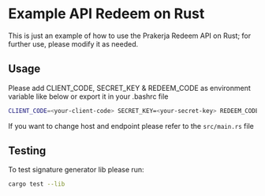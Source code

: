 # Example API Redeem on Rust

This is just an example of how to use the Prakerja Redeem API on Rust; for further use, please modify it as needed.

## Usage
Please add CLIENT_CODE, SECRET_KEY & REDEEM_CODE as environment variable like below or export it in your .bashrc file

```bash
CLIENT_CODE=<your-client-code> SECRET_KEY=<your-secret-key> REDEEM_CODE=<your-redeem-code> cargo run
```

If you want to change host and endpoint please refer to the `src/main.rs` file

## Testing

To test signature generator lib please run:

```bash
cargo test --lib
```

